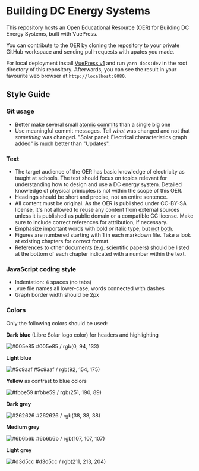 # Building DC Energy Systems

 This repository hosts an Open Educational Resource (OER) for Building DC Energy Systems, built with VuePress.

 You can contribute to the OER by cloning the repository to your private GitHub workspace and sending pull-requests with upates you made.

 For local deployment install [VuePress v1](https://v1.vuepress.vuejs.org/) and run `yarn docs:dev` in the root directory of this repository. Afterwards, you can see the result in your favourite web browser at `http://localhost:8080`.

## Style Guide

### Git usage

- Better make several small [atomic commits](https://en.wikipedia.org/wiki/Atomic_commit#Atomic_commit_convention) than a single big one
- Use meaningful commit messages. Tell *what* was changed and not that *something* was changed. "Solar panel: Electrical characteristics graph added" is much better than "Updates".

### Text

- The target audience of the OER has basic knowledge of electricity as taught at schools. The text should focus on topics relevant for understanding how to design and use a DC energy system. Detailed knowledge of physical prinicples is not within the scope of this OER.
- Headings should be short and precise, not an entire sentence.
- All content must be original. As the OER is published under CC-BY-SA license, it's not allowed to reuse any content from external sources unless it is published as public domain or a compatible CC license. Make sure to include correct references for attribution, if necessary.
- Emphasize important words with bold *or* italic type, but [not both](https://practicaltypography.com/bold-or-italic.html).
- Figures are numbered starting with 1 in each markdown file. Take a look at existing chapters for correct format.
- References to other documents (e.g. scientific papers) should be listed at the bottom of each chapter indicated with a number within the text.

### JavaScript coding style

- Indentation: 4 spaces (no tabs)
- .vue file names all lower-case, words connected with dashes
- Graph border width should be 2px

### Colors

Only the following colors should be used:

**Dark blue** (Libre Solar logo color) for headers and highlighting

![#005e85](https://placehold.it/100x15/005e85/000000?text=+) #005e85 / rgb(0, 94, 133)

**Light blue**

![#5c9aaf](https://placehold.it/100x15/5c9aaf/000000?text=+) #5c9aaf / rgb(92, 154, 175)

**Yellow** as contrast to blue colors

![#fbbe59](https://placehold.it/100x15/fbbe59/000000?text=+) #fbbe59 / rgb(251, 190, 89)

**Dark grey**

![#262626](https://placehold.it/100x15/262626/000000?text=+) #262626 / rgb(38, 38, 38)

**Medium grey**

![#6b6b6b](https://placehold.it/100x15/6b6b6b/000000?text=+) #6b6b6b / rgb(107, 107, 107)

**Light grey**

![#d3d5cc](https://placehold.it/100x15/d3d5cc/000000?text=+) #d3d5cc / rgb(211, 213, 204)
